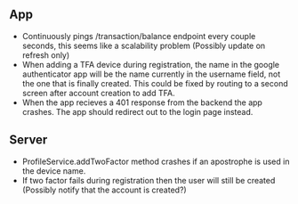 ## App
* Continuously pings /transaction/balance endpoint every couple seconds, this seems like a scalability problem (Possibly update on refresh only)
* When adding a TFA device during registration, the name in the google authenticator app will be the name currently in the username field, not the one that is finally created. This could be fixed by routing to a second screen after account creation to add TFA.
* When the app recieves a 401 response from the backend the app crashes. The app should redirect out to the login page instead.

## Server
* ProfileService.addTwoFactor method crashes if an apostrophe is used in the device name.
* If two factor fails during registration then the user will still be created (Possibly notify that the account is created?)
